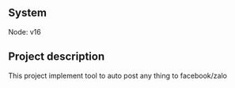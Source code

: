 ## System

Node: v16

## Project description

This project implement tool to auto post any thing to facebook/zalo

